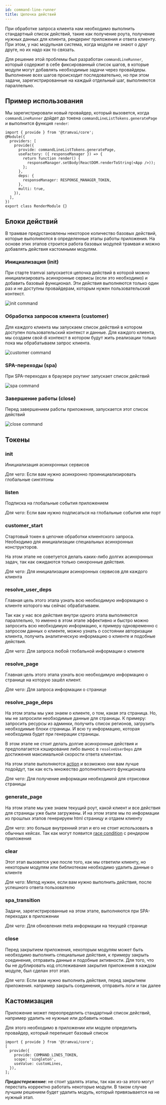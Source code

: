```yaml
---
id: command-line-runner
title: Цепочка действий
---
```


При обработке запроса клиента нам необходимо выполнить стандартный список действий, такие как получение роута, получение нужных данных для клиента, рендеринг приложения и ответа клиенту. При этом, у нас модульная система, когда модули не знают о друг друге, но их надо как то связать.

Для решение этой проблемы был разработан `commandLineRunner`, который содержит в себе фиксированный список шагов, в которые модули могут добавлять необходимые задачи через провайдеры. Выполнение всех шагов происходит последовательно, но при этом задачи, зарегистрированные на каждый отдельный шаг, выполняются параллельно.

## Пример использования

Мы зарегистрировали новый провайдер, который вызовется, когда `commandLineRunner` дойдет до токена `commandLineListTokens.generatePage` и выполнится функция `render`:

```tsx
import { provide } from '@tramvai/core';
@Module({
  providers: [
    provide({
      provide: commandLineListTokens.generatePage,
      useFactory: ({ responseManager }) => {
        return function render() {
          responseManager.setBody(ReactDOM.renderToString(<App />));
        };
      },
      deps: {
        responseManager: RESPONSE_MANAGER_TOKEN,
      },
      multi: true,
    }),
  ],
})
export class RenderModule {}
```

## Блоки действий

В трамвае предустановлены некоторое количество базовых действий, которые выполняются в определенные этапы работы приложения. На основе этих этапов строится работа базовых модулей трамвая и можно добавлять действия кастомными модулям.

### Инициализация (init)

При старте tramvai запускается цепочка действий в которой можно инициализировать асинхронные сервисы (если это необходимо) и добавить базовый функционал. Эти действия выполняются только один раз и не доступны провайдерам, которым нужен пользовательский контекст.

![init command](/img/commands/command-line-init.jpg)

### Обработка запросов клиента (customer)

Для каждого клиента мы запускаем список действий в котором доступен пользовательский контекст и данные. Для каждого клиента, мы создаем свой di контекст в котором будут жить реализации только пока мы обрабатываем запрос клиента.

![customer command](/img/commands/customer-command.drawio.svg)

### SPA-переходы (spa)

При SPA-переходах в браузере роутинг запускает список действий

![spa command](/img/commands/command-line-spa.jpg)

### Завершение работы (close)

Перед завершением работы приложения, запускается этот список действий

![close command](/img/commands/command-line-close.jpg)

## Токены

### init

Инициализация асинхронных сервисов

_Для чего_: Если вам нужно асинхронно проинициализировать глобальные синглтоны

### listen

Подписка на глобальные события приложением

_Для чего_: Если вам нужно подписаться на глобальные события или порт

### customer_start

Стартовый токен в цепочке обработки клиентского запроса. Необходимо для инициализации специальных асинхронных конструкторов.

На этом этапе не советуется делать каких-либо долгих асинхронных задач, так как ожидаются только синхронные действия.

_Для чего_: Для инициализации асинхронных сервисов для каждого клиента

### resolve_user_deps

Главная цель этого этапа узнать всю необходимую информацию о клиенте которого мы сейчас обрабатываем.

Так как у нас все действия внутри одного этапа выполняются параллельно, то именно в этом этапе эффективно и быстро можно запросить всю необходимую информацию, к примеру одновременно с запросом данных о клиенте, можно узнать о состоянии авторизации клиента, получить аналитическую информацию о клиенте и подобные действия.

_Для чего_: Для запроса любой глобальной информации о клиенте

### resolve_page

Главная цель этого этапа узнать всю необходимую информацию о странице на которую зашёл клиент.

_Для чего_: Для запроса информации о странице

### resolve_page_deps

На этом этапы мы уже знаем о клиенте, о том, какая эта страница. Но, мы не запросили необходимые данные для страницы. К примеру: запросить ресурсы из админки, получить список регионов, загрузить необходимые блоки страницы. И всю ту информацию, которая необходима будет при генерации страницы.

В этом этапе не стоит делать долгие асинхронные действия и предполагается кэширование либо вынос в `resolveUserDeps` для достижения максимальной скорости ответа клиентам.

На этом этапе выполняются [action](concepts/action.md) и возможно они вам лучше подойдут, так как есть множество дополнительного функционала

_Для чего_: Для получение информации необходимой для отрисовки страницы

### generate_page

На этом этапе мы уже знаем текущий роут, какой клиент и все действия для страницы уже были загружены. И на этом этапе мы по информации из прошлых этапов генерируем html страницу и отдаем клиенту

_Для чего_: это больше внутренний этап и его не стоит использовать в обычных кейсах. Так как могут появится [race condition](https://ru.wikipedia.org/wiki/%D0%A1%D0%BE%D1%81%D1%82%D0%BE%D1%8F%D0%BD%D0%B8%D0%B5_%D0%B3%D0%BE%D0%BD%D0%BA%D0%B8) с рендером приложения

### clear

Этот этап вызовется уже после того, как мы ответили клиенту, но некоторым модулям или библиотекам необходимо удалить данные о клиенте

_Для чего_: Метод нужен, если вам нужно выполнить действия, после успешного ответа пользователю

### spa_transition

Задачи, зарегистрированные на этом этапе, выполняются при SPA-переходах в приложении

_Для чего_: Для обновления meta информации на текущей странице

### close

Перед закрытием приложения, некоторым модулям может быть необходимо выполнить специальные действия, к примеру закрыть соединения, отправить данные и подобные активности. Для того, что бы не дублировать код отслеживания закрытия приложения в каждом модуле, был сделан этот этап.

_Для чего_: Если вам нужно выполнить действия, перед закрытием приложения. например закрыть соединения, отправить логи и так далее

## Кастомизация

Приложение может переопределить стандартный список действий, например удалить не нужные или добавить новые.

Для этого необходимо в приложении или модуле определить провайдер, который перепишет базовый список

```tsx
import { provide } from '@tramvai/core';
[
  provide({
    provide: COMMAND_LINES_TOKEN,
    scope: 'singleton',
    useValue: customLines,
  }),
];
```

**_Предостережение_**: не стоит удалять этапы, так как из-за этого могут перестать корректно работать некоторые модули. В таком случае лучшим решением будет удалить модуль, который привязывается на не нужный этап.
